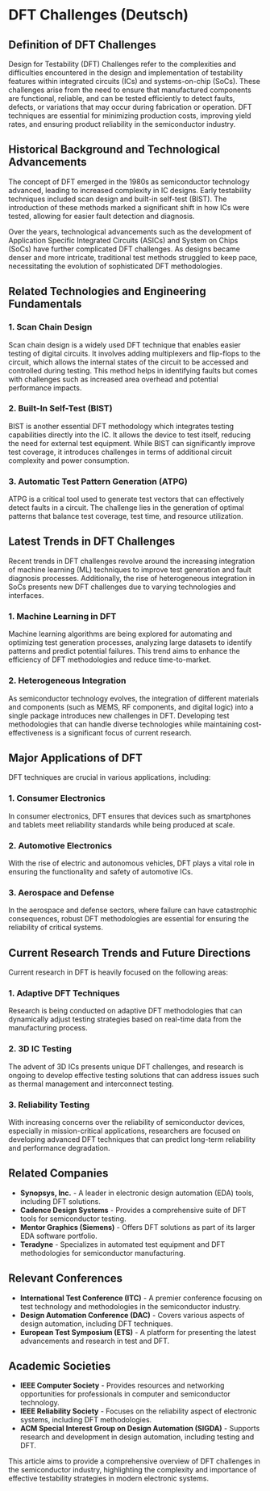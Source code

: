# DFT Challenges (Deutsch)

## Definition of DFT Challenges

Design for Testability (DFT) Challenges refer to the complexities and difficulties encountered in the design and implementation of testability features within integrated circuits (ICs) and systems-on-chip (SoCs). These challenges arise from the need to ensure that manufactured components are functional, reliable, and can be tested efficiently to detect faults, defects, or variations that may occur during fabrication or operation. DFT techniques are essential for minimizing production costs, improving yield rates, and ensuring product reliability in the semiconductor industry.

## Historical Background and Technological Advancements

The concept of DFT emerged in the 1980s as semiconductor technology advanced, leading to increased complexity in IC designs. Early testability techniques included scan design and built-in self-test (BIST). The introduction of these methods marked a significant shift in how ICs were tested, allowing for easier fault detection and diagnosis.

Over the years, technological advancements such as the development of Application Specific Integrated Circuits (ASICs) and System on Chips (SoCs) have further complicated DFT challenges. As designs became denser and more intricate, traditional test methods struggled to keep pace, necessitating the evolution of sophisticated DFT methodologies.

## Related Technologies and Engineering Fundamentals

### 1. Scan Chain Design

Scan chain design is a widely used DFT technique that enables easier testing of digital circuits. It involves adding multiplexers and flip-flops to the circuit, which allows the internal states of the circuit to be accessed and controlled during testing. This method helps in identifying faults but comes with challenges such as increased area overhead and potential performance impacts.

### 2. Built-In Self-Test (BIST)

BIST is another essential DFT methodology which integrates testing capabilities directly into the IC. It allows the device to test itself, reducing the need for external test equipment. While BIST can significantly improve test coverage, it introduces challenges in terms of additional circuit complexity and power consumption.

### 3. Automatic Test Pattern Generation (ATPG)

ATPG is a critical tool used to generate test vectors that can effectively detect faults in a circuit. The challenge lies in the generation of optimal patterns that balance test coverage, test time, and resource utilization.

## Latest Trends in DFT Challenges

Recent trends in DFT challenges revolve around the increasing integration of machine learning (ML) techniques to improve test generation and fault diagnosis processes. Additionally, the rise of heterogeneous integration in SoCs presents new DFT challenges due to varying technologies and interfaces.

### 1. Machine Learning in DFT

Machine learning algorithms are being explored for automating and optimizing test generation processes, analyzing large datasets to identify patterns and predict potential failures. This trend aims to enhance the efficiency of DFT methodologies and reduce time-to-market.

### 2. Heterogeneous Integration

As semiconductor technology evolves, the integration of different materials and components (such as MEMS, RF components, and digital logic) into a single package introduces new challenges in DFT. Developing test methodologies that can handle diverse technologies while maintaining cost-effectiveness is a significant focus of current research.

## Major Applications of DFT

DFT techniques are crucial in various applications, including:

### 1. Consumer Electronics

In consumer electronics, DFT ensures that devices such as smartphones and tablets meet reliability standards while being produced at scale.

### 2. Automotive Electronics

With the rise of electric and autonomous vehicles, DFT plays a vital role in ensuring the functionality and safety of automotive ICs.

### 3. Aerospace and Defense

In the aerospace and defense sectors, where failure can have catastrophic consequences, robust DFT methodologies are essential for ensuring the reliability of critical systems.

## Current Research Trends and Future Directions

Current research in DFT is heavily focused on the following areas:

### 1. Adaptive DFT Techniques

Research is being conducted on adaptive DFT methodologies that can dynamically adjust testing strategies based on real-time data from the manufacturing process.

### 2. 3D IC Testing

The advent of 3D ICs presents unique DFT challenges, and research is ongoing to develop effective testing solutions that can address issues such as thermal management and interconnect testing.

### 3. Reliability Testing

With increasing concerns over the reliability of semiconductor devices, especially in mission-critical applications, researchers are focused on developing advanced DFT techniques that can predict long-term reliability and performance degradation.

## Related Companies

- **Synopsys, Inc.** - A leader in electronic design automation (EDA) tools, including DFT solutions.
- **Cadence Design Systems** - Provides a comprehensive suite of DFT tools for semiconductor testing.
- **Mentor Graphics (Siemens)** - Offers DFT solutions as part of its larger EDA software portfolio.
- **Teradyne** - Specializes in automated test equipment and DFT methodologies for semiconductor manufacturing.

## Relevant Conferences

- **International Test Conference (ITC)** - A premier conference focusing on test technology and methodologies in the semiconductor industry.
- **Design Automation Conference (DAC)** - Covers various aspects of design automation, including DFT techniques.
- **European Test Symposium (ETS)** - A platform for presenting the latest advancements and research in test and DFT.

## Academic Societies

- **IEEE Computer Society** - Provides resources and networking opportunities for professionals in computer and semiconductor technology.
- **IEEE Reliability Society** - Focuses on the reliability aspect of electronic systems, including DFT methodologies.
- **ACM Special Interest Group on Design Automation (SIGDA)** - Supports research and development in design automation, including testing and DFT. 

This article aims to provide a comprehensive overview of DFT challenges in the semiconductor industry, highlighting the complexity and importance of effective testability strategies in modern electronic systems.